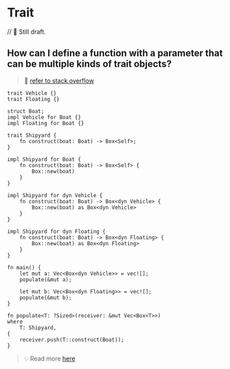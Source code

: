 # Trait

// 🚧 Still draft.

## How can I define a function with a parameter that can be multiple kinds of trait objects?

> 🤔 [refer to stack overflow](https://stackoverflow.com/questions/51247690/how-can-i-define-a-function-with-a-parameter-that-can-be-multiple-kinds-of-trait)

```rust,editable
trait Vehicle {}
trait Floating {}

struct Boat;
impl Vehicle for Boat {}
impl Floating for Boat {}

trait Shipyard {
    fn construct(boat: Boat) -> Box<Self>;
}

impl Shipyard for Boat {
    fn construct(boat: Boat) -> Box<Self> {
        Box::new(boat)
    }
}

impl Shipyard for dyn Vehicle {
    fn construct(boat: Boat) -> Box<dyn Vehicle> {
        Box::new(boat) as Box<dyn Vehicle>
    }
}

impl Shipyard for dyn Floating {
    fn construct(boat: Boat) -> Box<dyn Floating> {
        Box::new(boat) as Box<dyn Floating>
    }
}

fn main() {
    let mut a: Vec<Box<dyn Vehicle>> = vec![];
    populate(&mut a);

    let mut b: Vec<Box<dyn Floating>> = vec![];
    populate(&mut b);
}

fn populate<T: ?Sized>(receiver: &mut Vec<Box<T>>)
where
    T: Shipyard,
{
    receiver.push(T::construct(Boat));
}
```

> 💡 Read more [here](https://kerkour.com/rust-generics-traits)
